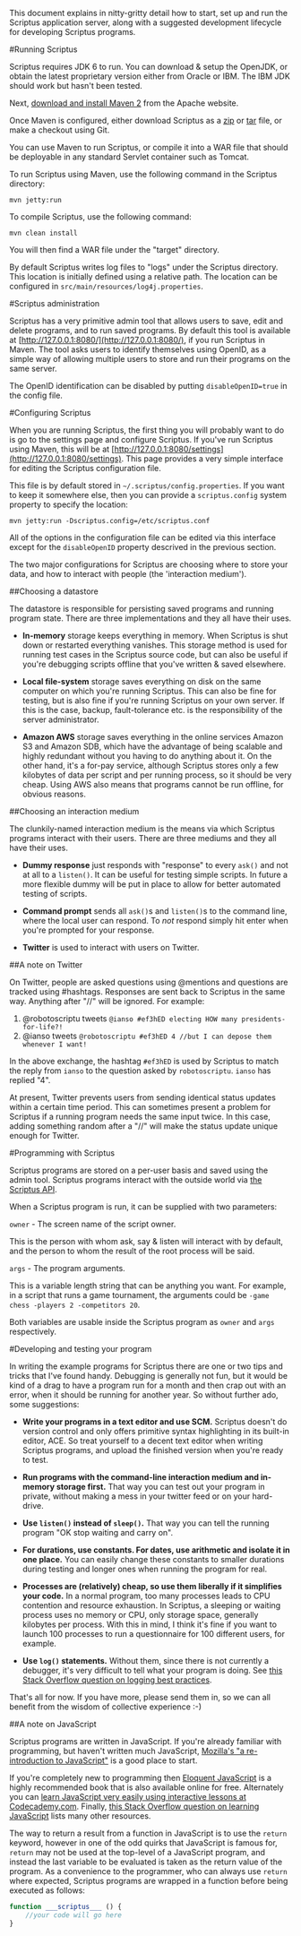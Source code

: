 This document explains in nitty-gritty detail how to start, set up and run the Scriptus application server, along with a suggested development lifecycle for developing Scriptus programs.

#Running Scriptus

Scriptus requires JDK 6 to run. You can download & setup the OpenJDK, or obtain the latest proprietary version either from Oracle or IBM. The IBM JDK should work but hasn't been tested.

Next, [download and install Maven 2](http://maven.apache.org/download.html#Installation) from the Apache website.

Once Maven is configured,  either download Scriptus as a [zip](https://github.com/ianso/scriptus/zipball/master) or [tar](https://github.com/ianso/scriptus/tarball/master) file, or make a checkout using Git.

You can use Maven to run Scriptus, or compile it into a WAR file that should be deployable in any standard Servlet container such as Tomcat.

To run Scriptus using Maven, use the following command in the Scriptus directory:

`mvn jetty:run`

To compile Scriptus, use the following command:

`mvn clean install`

You will then find a WAR file under the "target" directory.

By default Scriptus writes log files to "logs" under the Scriptus directory. This location is initially defined using a relative path. The location can be configured in `src/main/resources/log4j.properties`.

#Scriptus administration

Scriptus has a very primitive admin tool that allows users to save, edit and delete programs, and to run saved programs. By default this tool is available at [http://127.0.0.1:8080/](http://127.0.0.1:8080/), if you run Scriptus in Maven. The tool asks users to identify themselves using OpenID, as a simple way of allowing multiple users to store and run their programs on the same server.

The OpenID identification can be disabled by putting `disableOpenID=true` in the config file.

#Configuring Scriptus

When you are running Scriptus, the first thing you will probably want to do is go to the settings page and configure Scriptus. If you've run Scriptus using Maven, this will be at [http://127.0.0.1:8080/settings](http://127.0.0.1:8080/settings). This page provides a very simple interface for editing the Scriptus configuration file.

This file is by default stored in `~/.scriptus/config.properties`. If you want to keep it somewhere else, then you can provide a `scriptus.config` system property to specify the location:

`mvn jetty:run -Dscriptus.config=/etc/scriptus.conf`

All of the options in the configuration file can be edited via this interface except for the `disableOpenID` property descrived in the previous section.

The two major configurations for Scriptus are choosing where to store your data, and how to interact with people (the 'interaction medium').

##Choosing a datastore

The datastore is responsible for persisting saved programs and running program state. There are three implementations and they all have their uses.

 *   **In-memory** storage keeps everything in memory. When Scriptus is shut down or restarted everything vanishes.
This storage method is used for running test cases in the Scriptus source code, but can also be useful if you're debugging scripts offline that you've written & saved elsewhere.

 *   **Local file-system** storage saves everything on disk on the same computer on which you're running Scriptus.
This can also be fine for testing, but is also fine if you're running Scriptus on your own server. If this is the case, backup, fault-tolerance etc. is the responsibility of the server administrator.

 *   **Amazon AWS** storage saves everything in the online services Amazon S3 and Amazon SDB, which have the advantage of being scalable and highly redundant without you having to do anything about it. On the other hand, it's a for-pay service, although Scriptus stores only a few kilobytes of data per script and per running process, so it should be very cheap.
Using AWS also means that programs cannot be run offline, for obvious reasons. 

##Choosing an interaction medium

The clunkily-named interaction medium is the means via which Scriptus programs interact with their users. There are three mediums and they all have their uses.

 *   **Dummy response** just responds with "response" to every `ask()` and not at all to a `listen()`.
It can be useful for testing simple scripts. In future a more flexible dummy will be put in place to allow for better automated testing of scripts.
 
 *   **Command prompt** sends all `ask()`s and `listen()`s to the command line, where the local user can respond.
To *not* respond simply hit enter when you're prompted for your response.
 
 *   **Twitter** is used to interact with users on Twitter.

##A note on Twitter

On Twitter, people are asked questions using @mentions and questions are tracked using #hashtags. Responses are sent back to Scriptus in the same way. Anything after "//" will be ignored. For example:

1. @robotoscriptu tweets `@ianso #ef3hED electing HOW many presidents-for-life?!`
2. @ianso tweets `@robotoscriptu #ef3hED 4 //but I can depose them whenever I want!`

In the above exchange, the hashtag `#ef3hED` is used by Scriptus to match the reply from `ianso` to the question asked by `robotoscriptu`. `ianso` has replied "4".

At present, Twitter prevents users from sending identical status updates within a certain time period. This can sometimes present a problem for Scriptus if a running program needs the same input twice. In this case, adding something random after a "//" will make the status update unique enough for Twitter.

#Programming with Scriptus

Scriptus programs are stored on a per-user basis and saved using the admin tool. Scriptus programs interact with the outside world via [the Scriptus API](https://github.com/ianso/scriptus/tree/master/docs/api.md).

When a Scriptus program is run, it can be supplied with two parameters:

`owner` - The screen name of the script owner. 
 
This is the person with whom ask, say & listen will interact with by default, and the person to whom the result of the root process will be said.

`args` - The program arguments.
 
This is a variable length string that can be anything you want. For example, in a script that runs a game tournament, the arguments could be `-game chess -players 2 -competitors 20`.
 
Both variables are usable inside the Scriptus program as `owner` and `args` respectively.

#Developing and testing your program

In writing the example programs for Scriptus there are one or two tips and tricks that I've found handy. Debugging is generally not fun, but it would be kind of a drag to have a program run for a month and then crap out with an error, when it should be running for another year. So without further ado, some suggestions:

 *  **Write your programs in a text editor and use SCM.** Scriptus doesn't do version control and only offers primitive syntax highlighting in its built-in editor, ACE. So treat yourself to a decent text editor when writing Scriptus programs, and upload the finished version when you're ready to test.

 *  **Run programs with the command-line interaction medium and in-memory storage first.** That way you can test out your program in private, without making a mess in your twitter feed or on your hard-drive.
 
 *  **Use `listen()` instead of `sleep()`.** That way you can tell the running program "OK stop waiting and carry on".

 * **For durations, use constants. For dates, use arithmetic and isolate it in one place.** You can easily change these constants to smaller durations during testing and longer ones when running the program for real.
 
 * **Processes are (relatively) cheap, so use them liberally if it simplifies your code.** In a normal program, too many processes leads to CPU contention and resource exhaustion. In Scriptus, a sleeping or waiting process uses no memory or CPU, only storage space, generally kilobytes per process. With this in mind, I think it's fine if you want to launch 100 processes to run a questionnaire for 100 different users, for example.
 
 * **Use `log()` statements.** Without them, since there is not currently a debugger, it's very difficult to tell what your program is doing. See [this Stack Overflow question on logging best practices](http://stackoverflow.com/questions/270651/what-guidelines-do-you-adhere-to-for-writing-good-logging-statements).

That's all for now. If you have more, please send them in, so we can all benefit from the wisdom of collective experience :-)

##A note on JavaScript

Scriptus programs are written in JavaScript. If you're already familiar with programming, but haven't written much JavaScript, [Mozilla's "a re-introduction to JavaScript"](https://developer.mozilla.org/en/A_re-introduction_to_JavaScript) is a good place to start.

If you're completely new to programming then [Eloquent JavaScript](http://eloquentJavaScript.net/) is a highly recommended book that is also available online for free. Alternately you can [learn JavaScript very easily using interactive lessons at Codecademy.com](http://www.codecademy.com/). Finally, [this Stack Overflow question on learning JavaScript](http://stackoverflow.com/questions/11246/best-resources-to-learn-JavaScript) lists many other resources.

The way to return a result from a function in JavaScript is to use the `return` keyword, however in one of the odd quirks that JavaScript is famous for, `return` may not be used at the top-level of a JavaScript program, and instead the last variable to be evaluated is taken as the return value of the program. As a convenience to the programmer, who can always use `return` where expected, Scriptus programs are wrapped in a function before being executed as follows:

```JavaScript
function ___scriptus___ () {
	//your code will go here
}
```




